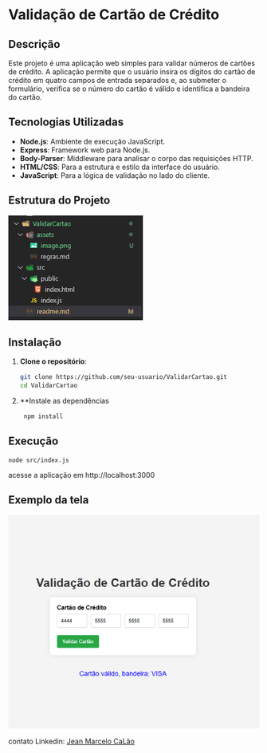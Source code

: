 # Validação de Cartão de Crédito

## Descrição
Este projeto é uma aplicação web simples para validar números de cartões de crédito. A aplicação permite que o usuário insira os dígitos do cartão de crédito em quatro campos de entrada separados e, ao submeter o formulário, verifica se o número do cartão é válido e identifica a bandeira do cartão.

## Tecnologias Utilizadas
- **Node.js**: Ambiente de execução JavaScript.
- **Express**: Framework web para Node.js.
- **Body-Parser**: Middleware para analisar o corpo das requisições HTTP.
- **HTML/CSS**: Para a estrutura e estilo da interface do usuário.
- **JavaScript**: Para a lógica de validação no lado do cliente.

## Estrutura do Projeto
![estrutura](image.png)


## Instalação
1. **Clone o repositório**:
   ```sh
   git clone https://github.com/seu-usuario/ValidarCartao.git
   cd ValidarCartao
   ```

2. **Instale as dependências
   
   ```
    npm install
   ```

## Execução
   ```
   node src/index.js
   ```
acesse a aplicação em http://localhost:3000

## Exemplo da tela

![Tela Exemplo](assets/image.png)

contato Linkedin: [Jean Marcelo CaLão](http://linkedin/in/jeancalao) 
